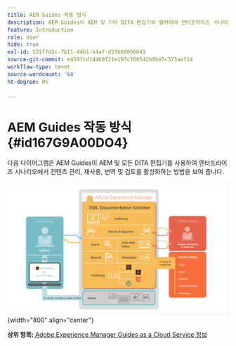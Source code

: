 ```yaml
---
title: AEM Guides 작동 방식
description: AEM Guides이 AEM 및 기타 DITA 편집기와 협력하여 엔터프라이즈 시나리오에서 컨텐츠 관리, 재사용, 번역 및 검토 권한을 부여하는 방법을 알아봅니다.
feature: Introduction
role: User
hide: true
exl-id: 531f7d2c-7b11-44b1-b4af-d3f660066643
source-git-commit: ea597cd14469f21e197c700542b9be7c373aef14
workflow-type: tm+mt
source-wordcount: '68'
ht-degree: 0%

---
```


# AEM Guides 작동 방식 {#id167G9A00DO4}

다음 다이어그램은 AEM Guides이 AEM 및 모든 DITA 편집기를 사용하여 엔터프라이즈 시나리오에서 컨텐츠 관리, 재사용, 번역 및 검토를 활성화하는 방법을 보여 줍니다.

![](images/xml-add-on-how-it-works.png){width="800" align="center"}


**상위 항목:**&#x200B;[ Adobe Experience Manager Guides as a Cloud Service 정보](../user-guide/intro.md)
